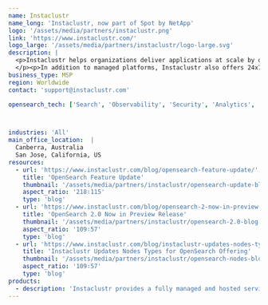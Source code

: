 ```yaml
---
name: Instaclustr
name_long: 'Instaclustr, now part of Spot by NetApp'
logo: '/assets/media/partners/instaclustr.png'
link: 'https://www.instaclustr.com/'
logo_large: '/assets/media/partners/instaclustr/logo-large.svg'
description: |
  <p>Instaclustr helps organizations deliver applications at scale by operating and supporting their data infrastructure through its SaaS platform for open source technologies, whether on-prem or in their cloud of choice.
  </p><p>In addition to managed platforms, Instaclustr also offers 24x7 support services, consulting and training for numerous open source technologies.</p>
business_type: MSP
region: Worldwide
contact: 'support@instaclustr.com'

opensearch_tech: ['Search', 'Observability', 'Security', 'Analytics', 'Logs']



industries: 'All'
main_office_location:  |
  Canberra, Australia
  San Jose, California, US
resources:
  - url: 'https://www.instaclustr.com/blog/opensearch-feature-update/'
    title: 'OpenSearch Feature Update'
    thumbnail: '/assets/media/partners/instaclustr/opensearch-update-blog.png'
    aspect_ratio: '218∶115'
    type: 'blog'
  - url: 'https://www.instaclustr.com/blog/opensearch-2-now-in-preview-release/'
    title: 'OpenSearch 2.0 Now in Preview Release'
    thumbnail: '/assets/media/partners/instaclustr/opensearch-2.0-blog.png'
    aspect_ratio: '109∶57'
    type: 'blog'
  - url: 'https://www.instaclustr.com/blog/instaclustr-updates-nodes-types-for-opensearch-offering/'
    title: 'Instaclustr Updates Nodes Types for OpenSearch Offering'
    thumbnail: '/assets/media/partners/instaclustr/opensearch-nodes-blog.png'
    aspect_ratio: '109∶57'
    type: 'blog'
products:
  - description: 'Instaclustr provides a fully managed and hosted service for OpenSearch on your cloud provider of choice under the Apache 2.0 License.'
---
```

